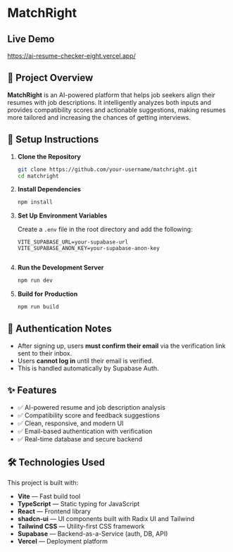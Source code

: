 # MatchRight

## Live Demo  

https://ai-resume-checker-eight.vercel.app/

## 📌 Project Overview

**MatchRight** is an AI-powered platform that helps job seekers align their resumes with job descriptions. It intelligently analyzes both inputs and provides compatibility scores and actionable suggestions, making resumes more tailored and increasing the chances of getting interviews.

## 🔧 Setup Instructions

1. **Clone the Repository**

   ```bash
   git clone https://github.com/your-username/matchright.git
   cd matchright
   ```

2. **Install Dependencies**

   ```bash
   npm install
   ```

3. **Set Up Environment Variables**

   Create a `.env` file in the root directory and add the following:

   ```env
   VITE_SUPABASE_URL=your-supabase-url
   VITE_SUPABASE_ANON_KEY=your-supabase-anon-key
   

4. **Run the Development Server**

   ```bash
   npm run dev
   ```

5. **Build for Production**

   ```bash
   npm run build
   ```

## 🔑 Authentication Notes

- After signing up, users **must confirm their email** via the verification link sent to their inbox.
- Users **cannot log in** until their email is verified.
- This is handled automatically by Supabase Auth.

## ✨ Features

- ✅ AI-powered resume and job description analysis
- ✅ Compatibility score and feedback suggestions
- ✅ Clean, responsive, and modern UI
- ✅ Email-based authentication with verification
- ✅ Real-time database and secure backend

## 🛠️ Technologies Used

This project is built with:

- **Vite** — Fast build tool
- **TypeScript** — Static typing for JavaScript
- **React** — Frontend library
- **shadcn-ui** — UI components built with Radix UI and Tailwind
- **Tailwind CSS** — Utility-first CSS framework
- **Supabase** — Backend-as-a-Service (auth, DB, API)
- **Vercel** — Deployment platform
